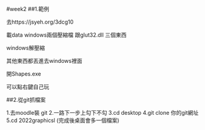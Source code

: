 #week2
##1.範例

去https://jsyeh.org/3dcg10

載data windows兩個壓縮檔 跟glut32.dll 三個東西

windows解壓縮

其他東西都丟進去windows裡面

開Shapes.exe

可以點右鍵自己玩


##2.從git抓檔案

1.去moodle裝 git 
2.一路下一步上勾下不勾
3.cd desktop
4.git clone 你的git網址
5.cd 2022graphicsl (完成後桌面會多一個檔案)

